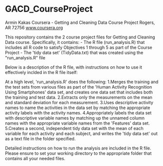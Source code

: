GACD_CourseProject
==================

Armin Kakas
Coursera - Getting and Cleaning Data Course Project
Rogers, AR 72756
www.coursera.org

This repository contains the 2 course project files for Getting and Cleaning Data course. Specifically, it contains:
    - The R file (run_analysis.R) that includes all R code to satisfy Objectives 1 through 5 as part of the Course Project
    - The 'tidy data set' (TidyData.txt) that was created using the "run_analysis.R" file
    
Below is a description of the R file, with instructions on how to use it effectively inclded in the R file itself:

At a high level, 'run_analysis.R' does the following:
    1.Merges the training and the test sets from various files as part of the 'Human Activity Recognition Using
    Smartphones' data set, and creates one data set that includes both the training and test data.
    2.Extracts only the measurements on the mean and standard deviation for each measurement. 
    3.Uses descriptive activity names to name the activities in the data set by matching the appropriate activity labels
    with the activity names. 
    4.Appropriately labels the data set with descriptive variable names by matching up the unnamed column names
    with the appropriate variable names from the 'Features' data set.
    5.Creates a second, independent tidy data set with the mean of each variable for each activity and each subject, and
    writes the 'tidy data set' out as a text file in the folder specified.
    
    
    
Detailed instructions on how to run the analysis are included in the R file. Please ensure to set your working directory
to the appropriate folder that contains all your needed files.





